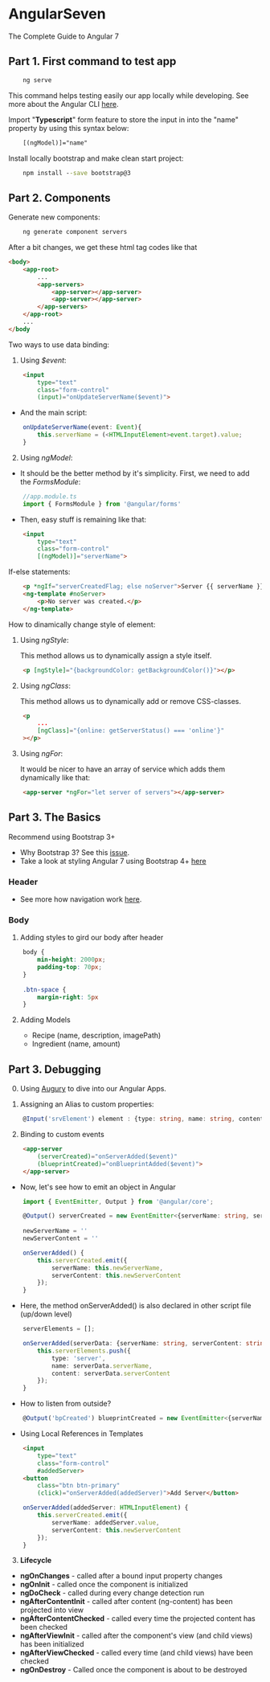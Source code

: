 # AngularSeven
The Complete Guide to Angular 7

## Part 1. First command to test app
```cmd
    ng serve
```
This command helps testing easily our app locally while developing.
See more about the Angular CLI [here](https://cli.angular.io/).

Import "**Typescript**" form feature to store the input in into the "name" property by using this syntax below:
```html
    [(ngModel)]="name"
```

Install locally bootstrap and make clean start project:
```cmd
    npm install --save bootstrap@3
```
## Part 2. Components
Generate new components:
```cmd
    ng generate component servers
```
After a bit changes, we get these html tag codes like that
```html
<body>
    <app-root>
        ...
        <app-servers>
            <app-server></app-server>
            <app-server></app-server>
        </app-servers>
    </app-root>
    ...
</body
```
Two ways to use data binding:
1. Using *$event*:
```html
    <input
        type="text"
        class="form-control"
        (input)="onUpdateServerName($event)">
```

- And the main script:
```Typescript
    onUpdateServerName(event: Event){
        this.serverName = (<HTMLInputElement>event.target).value;
    }
```
2. Using *ngModel*:
- It should be the better method by it's simplicity. First, we need to add the *FormsModule*:
```Typescript
    //app.module.ts
    import { FormsModule } from '@angular/forms'
```
- Then, easy stuff is remaining like that:
```html
    <input
        type="text"
        class="form-control"
        [(ngModel)]="serverName">
```
If-else statements:
```html
    <p *ngIf="serverCreatedFlag; else noServer">Server {{ serverName }} was created successfully!</p>
    <ng-template #noServer>
        <p>No server was created.</p>
    </ng-template>
```

How to dinamically change style of element:
1. Using *ngStyle*:

    This method allows us to dynamically assign a style itself.
```html
    <p [ngStyle]="{backgroundColor: getBackgroundColor()}"></p>
```
2. Using *ngClass*:
    
    This method allows us to dynamically add or remove CSS-classes.
```html
    <p 
        ...
        [ngClass]="{online: getServerStatus() === 'online'}"
    ></p>
```
3. Using *ngFor*:
    
    It would be nicer to have an array of service which adds them dynamically like that:
```html
    <app-server *ngFor="let server of servers"></app-server>
```

## Part 3. The Basics
Recommend using Bootstrap 3+
* Why Bootstrap 3? See this [issue](https://github.com/angular/angular-cli/issues/3411). 
* Take a look at styling Angular 7 using Bootstrap 4+ [here](https://codeburst.io/getting-started-with-angular-7-and-bootstrap-4-styling-6011b206080)

### Header
+ See more how navigation work [here](https://getbootstrap.com/docs/3.4/examples/navbar-fixed-top/).

### Body
1. Adding styles to gird our body after header
```css
    body {
        min-height: 2000px;
        padding-top: 70px;
    }
    
    .btn-space {
        margin-right: 5px
    }
```
2. Adding Models

    * Recipe (name, description, imagePath)
    * Ingredient (name, amount)

## Part 3. Debugging
0. Using [Augury](https://augury.rangle.io/) to dive into our Angular Apps.

1. Assigning an Alias to custom properties:
```ts
    @Input('srvElement') element : {type: string, name: string, content: string};
```
2. Binding to custom events
```html
    <app-server 
        (serverCreated)="onServerAdded($event)"
        (blueprintCreated)="onBlueprintAdded($event)">
    </app-server>
```
* Now, let's see how to emit an object in Angular

```ts
    import { EventEmitter, Output } from '@angular/core';

    @Output() serverCreated = new EventEmitter<{serverName: string, serverContent: string}>();
    
    newServerName = ''
    newServerContent = ''

    onServerAdded() {
        this.serverCreated.emit({
            serverName: this.newServerName,
            serverContent: this.newServerContent
        });
    }
```
* Here, the method onServerAdded() is also declared in other script file (up/down level)
```ts
    serverElements = [];

    onServerAdded(serverData: {serverName: string, serverContent: string}) {
        this.serverElements.push({
            type: 'server',
            name: serverData.serverName,
            content: serverData.serverContent
        });
    }
```
* How to listen from outside?
```ts
    @Output('bpCreated') blueprintCreated = new EventEmitter<{serverName: string, serverContent: string}>();
```
* Using Local References in Templates
```html
    <input
        type="text"
        class="form-control"
        #addedServer>
    <button
        class="btn btn-primary"
        (click)="onServerAdded(addedServer)">Add Server</button>
```
```ts
    onServerAdded(addedServer: HTMLInputElement) {
        this.serverCreated.emit({
            serverName: addedServer.value,
            serverContent: this.newServerContent
        });
    }
```
3. **Lifecycle**
+ **ngOnChanges** - called after a bound input property changes
+ **ngOnInit** - called once the component is initialized
+ **ngDoCheck** - called during every change detection run
+ **ngAfterContentInit** - called after content (ng-content) has been projected into view
+ **ngAfterContentChecked** - called every time the projected content has been checked
+ **ngAfterViewInit** - called after the component's view (and child views) has been initialized
+ **ngAfterViewChecked** - called every time (and child views) have been checked
+ **ngOnDestroy** - Called once the component is about to be destroyed